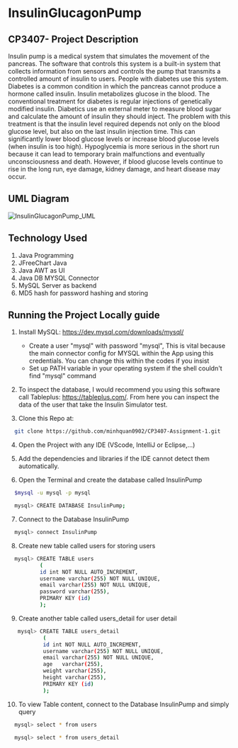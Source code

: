 # InsulinGlucagonPump


## CP3407- Project Description

Insulin pump is a medical system that simulates the movement of the pancreas. The software that controls this system is a built-in system that collects information from sensors and controls the pump that transmits a controlled amount of insulin to users. 
People with diabetes use this system. Diabetes is a common condition in which the pancreas cannot produce a hormone called insulin. Insulin metabolizes glucose in the blood. The conventional treatment for diabetes is regular injections of genetically modified insulin. Diabetics use an external meter to measure blood sugar and calculate the amount of insulin they should inject.
The problem with this treatment is that the insulin level required depends not only on the blood glucose level, but also on the last insulin injection time. This can significantly lower blood glucose levels or increase blood glucose levels (when insulin is too high). Hypoglycemia is more serious in the short run because it can lead to temporary brain malfunctions and eventually unconsciousness and death. However, if blood glucose levels continue to rise in the long run, eye damage, kidney damage, and heart disease may occur.

## UML Diagram

![InsulinGlucagonPump_UML](https://user-images.githubusercontent.com/58071533/130734918-f90673d7-c2e3-4355-a114-3759d34b75f9.png)


## Technology Used
1. Java Programming
2. JFreeChart Java
3. Java AWT as UI
4. Java DB MYSQL Connector
5. MySQL Server as backend
6. MD5 hash for password hashing and storing

## Running the Project Locally guide
1. Install MySQL: https://dev.mysql.com/downloads/mysql/
    - Create a user "mysql" with password "mysql", This is vital because the main connector config for MYSQL within the App using this credentials. You can change this within the codes if you insist
    - Set up PATH variable in your operating system if the shell couldn't find "mysql" command


2. To inspect the database, I would recommend you using this software call Tableplus: https://tableplus.com/. From here you can inspect the data of the user that take the Insulin Simulator test.


3. Clone this Repo at:
  ```sh
    git clone https://github.com/minhquan0902/CP3407-Assignment-1.git
  ```
4. Open the Project with any IDE (VScode, IntelliJ or Eclipse,...)


5. Add the dependencies and libraries if the IDE cannot detect them automatically.

6. Open the Terminal and create the database called InsulinPump
  ```sh
    $mysql -u mysql -p mysql
  ```
  
  ```sh
    mysql> CREATE DATABASE InsulinPump;
  ```
  
7. Connect to the Database InsulinPump 

  ```sh
    mysql> connect InsulinPump
  ```
  
8. Create new table called users for storing users
  
  ```sh
    mysql> CREATE TABLE users
            (
            id int NOT NULL AUTO_INCREMENT,
            username varchar(255) NOT NULL UNIQUE,
            email varchar(255) NOT NULL UNIQUE,
            password varchar(255),
            PRIMARY KEY (id)
            );
  ```
9. Create another table called users_detail for user detail

 ```sh
    mysql> CREATE TABLE users_detail
            (
            id int NOT NULL AUTO_INCREMENT,
            username varchar(255) NOT NULL UNIQUE,
            email varchar(255) NOT NULL UNIQUE,
            age   varchar(255),
            weight varchar(255),
            height varchar(255),
            PRIMARY KEY (id)
            );
  ```
  
10. To view Table content, connect to the Database InsulinPump and simply query

  ```sh
    mysql> select * from users
  ```
  ```sh
    mysql> select * from users_detail
  ```
